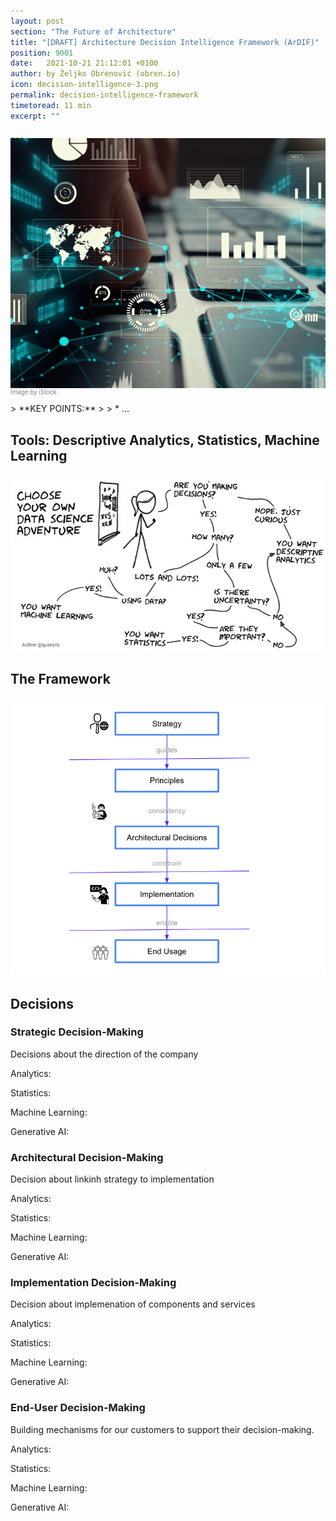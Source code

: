 ```yaml
---
layout: post
section: "The Future of Architecture"
title: "[DRAFT] Architecture Decision Intelligence Framework (ArDIF)"
position: 9001
date:   2021-10-21 21:12:01 +0100
author: by Željko Obrenović (obren.io)
icon: decision-intelligence-3.png
permalink: decision-intelligence-framework
timetoread: 11 min
excerpt: ""

---
```

<img style="margin-top: -20px; width: 100%; height: 400px; object-fit: cover" 
     src="assets/images/arch/iStock-1316937637.jpg">
<div style="font-size: 70%; margin-top: -16px; color: grey; margin-bottom: 12px">
Image by iStock
</div>
> **KEY POINTS:**
>
> * ...
<style>
 .quote {
     border-left: 8px solid skyblue;
     padding-left: 36px;
     margin-top: 30px;
     margin-bottom: 40px;
     font-size: 140%;
     font-style: normal;
     color:#888;
 }
    @media only screen and (max-width: 768px) {
        [class="quote"] {
            display: none;
        }
    }
</style>

## Tools: Descriptive Analytics, Statistics, Machine Learning

![](assets/images/arch/cassie-selection.webp)

## The Framework

![](assets/images/arch/ardif-model.png)

## Decisions

### Strategic Decision-Making

Decisions about the direction of the company

Analytics: 

Statistics: 

Machine Learning: 

Generative AI: 

### Architectural Decision-Making

Decision about linkinh strategy to implementation

Analytics: 

Statistics: 

Machine Learning: 

Generative AI: 

### Implementation Decision-Making

Decision about implemenation of components and services

 Analytics: 

Statistics: 

Machine Learning: 

Generative AI: 

### End-User Decision-Making

Building mechanisms for our customers to support their decision-making.

Analytics: 

Statistics: 

Machine Learning: 

Generative AI: 

